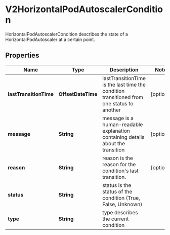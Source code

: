

# V2HorizontalPodAutoscalerCondition

HorizontalPodAutoscalerCondition describes the state of a HorizontalPodAutoscaler at a certain point.

## Properties

| Name | Type | Description | Notes |
|------------ | ------------- | ------------- | -------------|
|**lastTransitionTime** | **OffsetDateTime** | lastTransitionTime is the last time the condition transitioned from one status to another |  [optional] |
|**message** | **String** | message is a human-readable explanation containing details about the transition |  [optional] |
|**reason** | **String** | reason is the reason for the condition&#39;s last transition. |  [optional] |
|**status** | **String** | status is the status of the condition (True, False, Unknown) |  |
|**type** | **String** | type describes the current condition |  |



